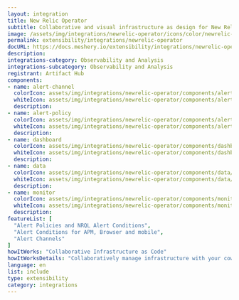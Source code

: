 ```yaml
---
layout: integration
title: New Relic Operator
subtitle: Collaborative and visual infrastructure as design for New Relic Operator
image: /assets/img/integrations/newrelic-operator/icons/color/newrelic-operator-color.svg
permalink: extensibility/integrations/newrelic-operator
docURL: https://docs.meshery.io/extensibility/integrations/newrelic-operator
description: 
integrations-category: Observability and Analysis
integrations-subcategory: Observability and Analysis
registrant: Artifact Hub
components: 
- name: alert-channel
  colorIcon: assets/img/integrations/newrelic-operator/components/alert-channel/icons/color/alert-channel-color.svg
  whiteIcon: assets/img/integrations/newrelic-operator/components/alert-channel/icons/white/alert-channel-white.svg
  description: 
- name: alert-policy
  colorIcon: assets/img/integrations/newrelic-operator/components/alert-policy/icons/color/alert-policy-color.svg
  whiteIcon: assets/img/integrations/newrelic-operator/components/alert-policy/icons/white/alert-policy-white.svg
  description: 
- name: dashboard
  colorIcon: assets/img/integrations/newrelic-operator/components/dashboard/icons/color/dashboard-color.svg
  whiteIcon: assets/img/integrations/newrelic-operator/components/dashboard/icons/white/dashboard-white.svg
  description: 
- name: data
  colorIcon: assets/img/integrations/newrelic-operator/components/data/icons/color/data-color.svg
  whiteIcon: assets/img/integrations/newrelic-operator/components/data/icons/white/data-white.svg
  description: 
- name: monitor
  colorIcon: assets/img/integrations/newrelic-operator/components/monitor/icons/color/monitor-color.svg
  whiteIcon: assets/img/integrations/newrelic-operator/components/monitor/icons/white/monitor-white.svg
  description: 
featureList: [
  "Alert Policies and NRQL Alert Conditions",
  "Alert Conditions for APM, Browser and mobile",
  "Alert Channels"
]
howItWorks: "Collaborative Infrastructure as Code"
howItWorksDetails: "Collaboratively manage infrastructure with your coworkers synchronously sharing the same designs."
language: en
list: include
type: extensibility
category: integrations
---
```


